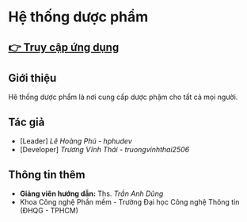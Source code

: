 
# Hệ thống dược phẩm

## [ 👉 Truy cập ứng dụng](https://hphudev.github.io/healthcare-client-2/index.html)

## Giới thiệu
Hê thống dược phẩm là nơi cung cấp dược phậm cho tất cả mọi người.
## Tác giả
  - [Leader] *Lê Hoàng Phú - hphudev*
  - [Developer] *Trương Vĩnh Thái - truongvinhthai2506*
## Thông tin thêm
  - **Giảng viên hướng dẫn:** Ths. *Trần Anh Dũng*
  - Khoa Công nghệ Phần mềm - Trường Đại học Công nghệ Thông tin (ĐHQG - TPHCM)
